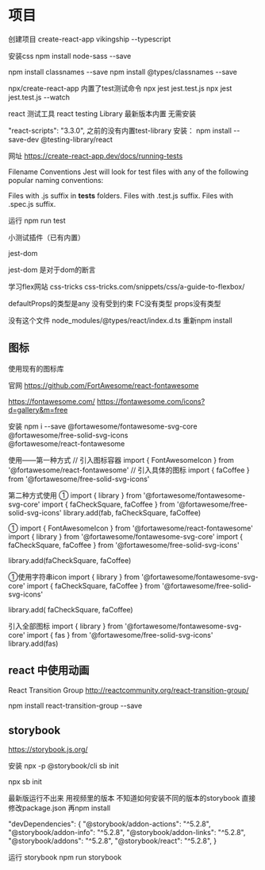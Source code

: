 
# 项目
创建项目
create-react-app vikingship --typescript

安装css
npm install node-sass --save

npm install classnames --save
npm install @types/classnames --save

npx/create-react-app 内置了test测试命令
npx jest jest.test.js
npx jest jest.test.js --watch

react 测试工具
react testing Library
最新版本内置 无需安装

"react-scripts": "3.3.0", 之前的没有内置test-library
安装： npm install --save-dev @testing-library/react


网址 https://create-react-app.dev/docs/running-tests

Filename Conventions
Jest will look for test files with any of the following popular naming conventions:

Files with .js suffix in __tests__ folders.
Files with .test.js suffix.
Files with .spec.js suffix.


运行
npm run test

小测试插件（已有内置）
<!-- 旧版本 npm install --save-dev @testing-library/jest-dom  -->
jest-dom
<!-- 之前的test断言库 大多是基本数据类型的断言 -->
jest-dom 是对于dom的断言


学习flex网站
css-tricks
css-tricks.com/snippets/css/a-guide-to-flexbox/


defaultProps的类型是any 没有受到约束 
 FC没有类型 props没有类型

没有这个文件 node_modules/@types/react/index.d.ts
重新npm install


## 图标
使用现有的图标库

官网
https://github.com/FortAwesome/react-fontawesome

https://fontawesome.com/
https://fontawesome.com/icons?d=gallery&m=free

安装
npm i --save @fortawesome/fontawesome-svg-core \
             @fortawesome/free-solid-svg-icons \
             @fortawesome/react-fontawesome

使用——第一种方式
// 引入图标容器
import { FontAwesomeIcon } from '@fortawesome/react-fontawesome'
// 引入具体的图标
import { faCoffee } from '@fortawesome/free-solid-svg-icons'


第二种方式使用
①
import { library } from '@fortawesome/fontawesome-svg-core'
import { faCheckSquare, faCoffee } from '@fortawesome/free-solid-svg-icons'
library.add(fab, faCheckSquare, faCoffee)
 <Icon icon={faCheckSquare} theme='danger' />

①
import { FontAwesomeIcon } from '@fortawesome/react-fontawesome'
import { library } from '@fortawesome/fontawesome-svg-core'
import { faCheckSquare, faCoffee } from '@fortawesome/free-solid-svg-icons'

library.add(faCheckSquare, faCoffee)

<FontAwesomeIcon icon={faCoffee} />

①使用字符串icon
import { library } from '@fortawesome/fontawesome-svg-core'
import { faCheckSquare, faCoffee } from '@fortawesome/free-solid-svg-icons'

library.add( faCheckSquare, faCoffee)

<FontAwesomeIcon icon="check-square" />

<Icon icon='bowling-ball' theme='primary' />
<Icon icon='angle-down' className='arrow-icon' />
<Icon icon='coffee' theme='secondary' size='10x' />

引入全部图标
import { library } from '@fortawesome/fontawesome-svg-core'
import { fas } from '@fortawesome/free-solid-svg-icons'
library.add(fas)


## react 中使用动画
React Transition Group
http://reactcommunity.org/react-transition-group/

npm install react-transition-group --save
<!-- npm install @types/react-transition-group --save -->


## storybook
https://storybook.js.org/

安装
npx -p @storybook/cli sb init

npx sb init

最新版运行不出来
用视频里的版本 不知道如何安装不同的版本的storybook
直接修改package.json  再npm install

  "devDependencies": {
    "@storybook/addon-actions": "^5.2.8",
    "@storybook/addon-info": "^5.2.8",
    "@storybook/addon-links": "^5.2.8",
    "@storybook/addons": "^5.2.8",
    "@storybook/react": "^5.2.8",
  }


运行 storybook
npm run storybook

